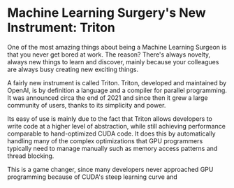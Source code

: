 # Machine Learning Surgery's New Instrument: Triton

One of the most amazing things about being a Machine Learning Surgeon is that you never get bored at work. The reason? There's always novelty, always new things to learn and discover, mainly because your colleagues are always busy creating new exciting things.

A fairly new instrument is called Triton. Triton, developed and maintained by OpenAI, is by definition a language and a compiler for parallel programming. It was announced circa the end of 2021 and since then it grew a large community of users, thanks to its simplicity and power.

Its easy of use is mainly due to the fact that Triton allows developers to write code at a higher level of abstraction, while still achieving performance comparable to hand-optimized CUDA code. It does this by automatically handling many of the complex optimizations that GPU programmers typically need to manage manually such as memory access patterns and thread blocking.

This is a game changer, since many developers never approached GPU programming because of CUDA's steep learning curve and 